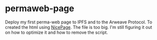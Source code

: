 # permaweb-page
Deploy my first perma-web page to IPFS and to the Arweave Protocol. To created the html using <a href="https://nicepage.com" target="_blank" title="Go to">NicePage</a>. The file is too big. I'm still figuring it out on how to optimize it and how to remove the script.
